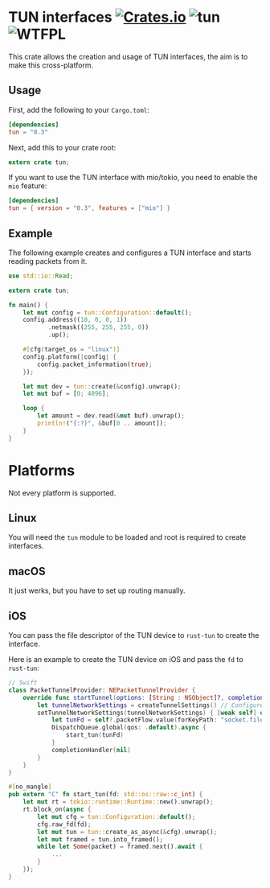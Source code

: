 TUN interfaces [![Crates.io](https://img.shields.io/crates/v/tun.svg)](https://crates.io/crates/tun) ![tun](https://docs.rs/tun/badge.svg) ![WTFPL](http://img.shields.io/badge/license-WTFPL-blue.svg)
==============
This crate allows the creation and usage of TUN interfaces, the aim is to make this cross-platform.

Usage
-----
First, add the following to your `Cargo.toml`:

```toml
[dependencies]
tun = "0.3"
```

Next, add this to your crate root:

```rust
extern crate tun;
```

If you want to use the TUN interface with mio/tokio, you need to enable the `mio` feature:

```toml
[dependencies]
tun = { version = "0.3", features = ["mio"] }
```

Example
-------
The following example creates and configures a TUN interface and starts reading
packets from it.

```rust
use std::io::Read;

extern crate tun;

fn main() {
	let mut config = tun::Configuration::default();
	config.address((10, 0, 0, 1))
	       .netmask((255, 255, 255, 0))
	       .up();

	#[cfg(target_os = "linux")]
	config.platform(|config| {
		config.packet_information(true);
	});

	let mut dev = tun::create(&config).unwrap();
	let mut buf = [0; 4096];

	loop {
		let amount = dev.read(&mut buf).unwrap();
		println!("{:?}", &buf[0 .. amount]);
	}
}
```

Platforms
=========
Not every platform is supported.

Linux
-----
You will need the `tun` module to be loaded and root is required to create
interfaces.

macOS
-----
It just werks, but you have to set up routing manually.

iOS
----
You can pass the file descriptor of the TUN device to `rust-tun` to create the interface.

Here is an example to create the TUN device on iOS and pass the `fd` to `rust-tun`:
```swift
// Swift
class PacketTunnelProvider: NEPacketTunnelProvider {
    override func startTunnel(options: [String : NSObject]?, completionHandler: @escaping (Error?) -> Void) {
        let tunnelNetworkSettings = createTunnelSettings() // Configure TUN address, DNS, mtu, routing...
        setTunnelNetworkSettings(tunnelNetworkSettings) { [weak self] error in
            let tunFd = self?.packetFlow.value(forKeyPath: "socket.fileDescriptor") as! Int32
            DispatchQueue.global(qos: .default).async {
                start_tun(tunFd)
            }
            completionHandler(nil)
        }
    }
}
```

```rust
#[no_mangle]
pub extern "C" fn start_tun(fd: std::os::raw::c_int) {
    let mut rt = tokio::runtime::Runtime::new().unwrap();
    rt.block_on(async {
        let mut cfg = tun::Configuration::default();
        cfg.raw_fd(fd);
        let mut tun = tun::create_as_async(&cfg).unwrap();
        let mut framed = tun.into_framed();
        while let Some(packet) = framed.next().await {
            ...
        }
    });
}
```
